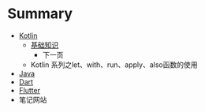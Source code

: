 # Summary

* [Kotlin](README.md)
  * [基础知识](ji-chu-zhi-shi.md)
    * 下一页
  * Kotlin 系列之let、with、run、apply、also函数的使用
* [Java](chapter1.md)
* [Dart](dart.md)
* [Flutter](flutter.md)
* 笔记网站

